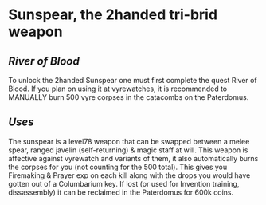 # Sunspear, the 2handed tri-brid weapon
## _River of Blood_
To unlock the 2handed Sunspear one must first complete the quest River of Blood.
If you plan on using it at vyrewatches, it is recommended to MANUALLY burn 500 vyre corpses in the catacombs on the Paterdomus.

## _Uses_
The sunspear is a level78 weapon that can be swapped between a melee spear, ranged javelin (self-returning) & magic staff at will.
This weapon is affective against vyrewatch and variants of them, it also automatically burns the corpses for you (not counting for the 500 total).
This gives you Firemaking & Prayer exp on each kill along with the drops you would have gotten out of a Columbarium key.
If lost (or used for Invention training, dissassembly) it can be reclaimed in the Paterdomus for 600k coins.